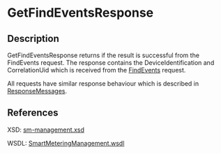 <!--
SPDX-FileCopyrightText: Contributors to the Documentation project

SPDX-License-Identifier: Apache-2.0
-->

# GetFindEventsResponse

## Description

GetFindEventsResponse returns if the result is successful from the FindEvents request. The response contains the DeviceIdentification and CorrelationUid which is received from the [FindEvents](findevents.md) request.

All requests have similar response behaviour which is described in [ResponseMessages](../../responsemessages.md).

## References

XSD: [sm-management.xsd](https://github.com/OSGP/open-smart-grid-platform/blob/development/osgp/shared/osgp-ws-smartmetering/src/main/resources/schemas/sm-management.xsd)

WSDL: [SmartMeteringManagement.wsdl](https://github.com/OSGP/open-smart-grid-platform/blob/development/osgp/shared/osgp-ws-smartmetering/src/main/resources/SmartMeteringManagement.wsdl)

